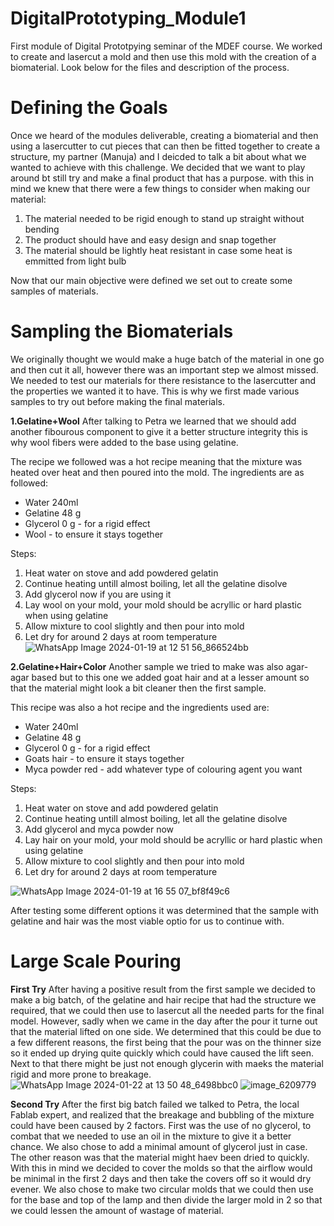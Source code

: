 # DigitalPrototyping_Module1
First module of Digital Prototpying seminar of the MDEF course. We worked to create and lasercut a mold and then use this mold with the creation of a biomaterial. Look below for the files and description of the process.

# Defining the Goals
Once we heard of the modules deliverable, creating a biomaterial and then using a lasercutter to cut pieces that can then be fitted together to create a structure, my partner (Manuja) and I deicded to talk a bit about what we wanted to achieve with this challenge. We decided that we want to play around bt still try and make a final product that has a purpose. with this in mind we knew that there were a few things to consider when making our material:

1. The material needed to be rigid enough to stand up straight without bending
2. The product should have and easy design and snap together
3. The material should be lightly heat resistant in case some heat is emmitted from light bulb

Now that our main objective were defined we set out to create some samples of materials.

# Sampling the Biomaterials

We originally thought we would make a huge batch of the material in one go and then cut it all, however there was an important step we almost missed. We needed to test our materials for there resistance to the lasercutter and the properties we wanted it to have. This is why we first made various samples to try out before making the final materials.

**1.Gelatine+Wool**
After talking to Petra we learned that we should add another fibourous component to give it a better structure integrity this is why wool fibers were added to the base using gelatine. 

The recipe we followed was a hot recipe meaning that the mixture was heated over heat and then poured into the mold. The ingredients are as followed:
- Water 240ml
- Gelatine 48 g
- Glycerol 0 g - for a rigid effect
- Wool - to ensure it stays together

Steps:
1. Heat water on stove and add powdered gelatin
2. Continue heating untill almost boiling, let all the gelatine disolve
3. Add glycerol now if you are using it
4. Lay wool on your mold, your mold should be acryllic or hard plastic when using gelatine
5. Allow mixture to cool slightly and then pour into mold
6. Let dry for around 2 days at room temperature
![WhatsApp Image 2024-01-19 at 12 51 56_866524bb](https://github.com/ChylkemaMDEF/DigitalPrototyping_Module1/assets/147051108/974a518f-d87c-49c5-a702-1e6bdf110090)

**2.Gelatine+Hair+Color**
Another sample we tried to make was also agar-agar based but to this one we added goat hair and at a lesser amount so that the material might look a bit cleaner then the first sample. 

This recipe was also a hot recipe and the ingredients used are:
- Water 240ml
- Gelatine 48 g
- Glycerol 0 g - for a rigid effect
- Goats hair - to ensure it stays together
- Myca powder red - add whatever type of colouring agent you want

Steps:
1. Heat water on stove and add powdered gelatin
2. Continue heating untill almost boiling, let all the gelatine disolve
3. Add glycerol and myca powder now
4. Lay hair on your mold, your mold should be acryllic or hard plastic when using gelatine
5. Allow mixture to cool slightly and then pour into mold
6. Let dry for around 2 days at room temperature

![WhatsApp Image 2024-01-19 at 16 55 07_bf8f49c6](https://github.com/ChylkemaMDEF/DigitalPrototyping_Module1/assets/147051108/8ef3e91b-a2ad-4aae-b3ce-e345ab3e6758)

After testing some different options it was determined that the sample with gelatine and hair was the most viable optio for us to continue with. 

# Large Scale Pouring

 **First Try**
 After having a positive result from the first sample we decided to make a big batch, of the gelatine and hair recipe that had the structure we required, that we could then use to lasercut all the needed parts for the final model. However, sadly when we came in the day after the pour it turne out that the material lifted on one side. We determined that this could be due to a few different reasons, the first being that the pour was on the thinner size so it ended up drying quite quickly which could have caused the lift seen. Next to that there might be just not enough glycerin with maeks the material rigid and more prone to breakage. 
![WhatsApp Image 2024-01-22 at 13 50 48_6498bbc0](https://github.com/ChylkemaMDEF/DigitalPrototyping_Module1/assets/147051108/b6d2a0ff-66ec-44be-8171-38a77cbda3c9)
![image_6209779](https://github.com/ChylkemaMDEF/DigitalPrototyping_Module1/assets/147051108/1795416e-c132-4799-864d-b4694744d7dc)

**Second Try**
After the first big batch failed we talked to Petra, the local Fablab expert, and realized that the breakage and bubbling of the mixture could have been caused by 2 factors. First was the use of no glycerol, to combat that we needed to use an oil in the mixture to give it a better chance. We also chose to add a minimal amount of glycerol just in case. The other reason was that the material might haev been dried to quickly. With this in mind we decided to cover the molds so that the airflow would be minimal in the first 2 days and then take the covers off so it would dry evener. We also chose to make two circular molds that we could then use for the base and top of the lamp and then divide the larger mold in 2 so that we could lessen the amount of wastage of material.




